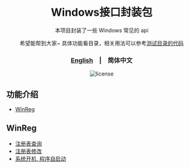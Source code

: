 

<div align="center">
  <h1>Windows接口封装包</h1>
  <p>本项目封装了一些 Windows 常见的 api</p>
  <p>
    希望能帮到大家~
    具体功能看目录，相关用法可以参考<span><a href="./Test">测试目录的代码</a></span>
  </p>
  <p>
    <h3><a href="./README.md">English</a>&emsp;|&emsp;<span>简体中文</span></h3>
  </p>
  <p>
    <img src="https://img.shields.io/github/license/MrHulu/WindowApiPackage" alt="license">
  </p>
</div>

## 功能介绍

- [WinReg](#WinReg)

## WinReg

- [注册表查询](./Src/WinReg/WinRegUtil.h "WinRegUtil")
- [注册表修改](./Src/WinReg/WinRegUtil.h "WinRegUtil")
- [系统开机, 程序自启动](./Src/WinReg/WinRegUtil.h. "WinRegUtil")
